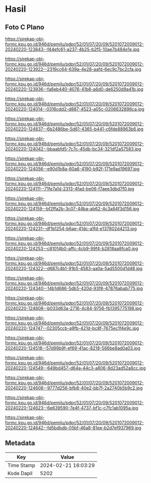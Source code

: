 # Hasil

## Foto C Plano

https://sirekap-obj-formc.kpu.go.id/946d/pemilu/pdpr/52/01/07/20/09/5201072009012-20240220-123843--f44efc61-a237-4b25-b2f5-10ae7b484e1e.jpg

https://sirekap-obj-formc.kpu.go.id/946d/pemilu/pdpr/52/01/07/20/09/5201072009012-20240220-123922--2319cc64-639a-4e28-aafd-6ec9c7bc2cfa.jpg

https://sirekap-obj-formc.kpu.go.id/946d/pemilu/pdpr/52/01/07/20/09/5201072009012-20240220-123936--fa6eb440-4076-41b8-a6d0-de6250d9a41b.jpg

https://sirekap-obj-formc.kpu.go.id/946d/pemilu/pdpr/52/01/07/20/09/5201072009012-20240220-124014--0316cdd2-d887-4523-a05c-0206632896ca.jpg

https://sirekap-obj-formc.kpu.go.id/946d/pemilu/pdpr/52/01/07/20/09/5201072009012-20240220-124837--6b2486be-5d61-4365-b441-c6fde88963b6.jpg

https://sirekap-obj-formc.kpu.go.id/946d/pemilu/pdpr/52/01/07/20/09/5201072009012-20240220-124042--bbaabfd5-7c7c-45db-bc34-321df2a57583.jpg

https://sirekap-obj-formc.kpu.go.id/946d/pemilu/pdpr/52/01/07/20/09/5201072009012-20240220-124056--e90d1b8a-60a6-4190-b92f-171e9ad19697.jpg

https://sirekap-obj-formc.kpu.go.id/946d/pemilu/pdpr/52/01/07/20/09/5201072009012-20240220-124111--71fe7a1d-2313-4fad-be06-f7aee3dbd7f0.jpg

https://sirekap-obj-formc.kpu.go.id/946d/pemilu/pdpr/52/01/07/20/09/5201072009012-20240220-124159--bf2ffa2b-3c07-44ba-ab62-4c3a84f3d156.jpg

https://sirekap-obj-formc.kpu.go.id/946d/pemilu/pdpr/52/01/07/20/09/5201072009012-20240220-124231--df1b1254-b6ae-41dc-a1fd-e137802d4213.jpg

https://sirekap-obj-formc.kpu.go.id/946d/pemilu/pdpr/52/01/07/20/09/5201072009012-20240220-124253--c81014b0-affc-4cb9-99f4-b2818aa8fca0.jpg

https://sirekap-obj-formc.kpu.go.id/946d/pemilu/pdpr/52/01/07/20/09/5201072009012-20240220-124322--d687c4b1-91b5-4583-aa0a-5ad5500d1d48.jpg

https://sirekap-obj-formc.kpu.go.id/946d/pemilu/pdpr/52/01/07/20/09/5201072009012-20240220-124340--14b1d686-5db5-420d-93f8-47876abab775.jpg

https://sirekap-obj-formc.kpu.go.id/946d/pemilu/pdpr/52/01/07/20/09/5201072009012-20240220-124808--b033d63a-2716-4c84-9756-fb1395775198.jpg

https://sirekap-obj-formc.kpu.go.id/946d/pemilu/pdpr/52/01/07/20/09/5201072009012-20240220-124747--02305ccb-a9fb-421d-bc8f-7675ec1f4e9c.jpg

https://sirekap-obj-formc.kpu.go.id/946d/pemilu/pdpr/52/01/07/20/09/5201072009012-20240220-124518--57d99b9f-ef69-41ac-8218-566be8ad0a03.jpg

https://sirekap-obj-formc.kpu.go.id/946d/pemilu/pdpr/52/01/07/20/09/5201072009012-20240220-124549--649bd457-d64a-44c3-a806-8d23ad52a6cc.jpg

https://sirekap-obj-formc.kpu.go.id/946d/pemilu/pdpr/52/01/07/20/09/5201072009012-20240220-124608--9777d256-bfb8-40e2-bb7f-2a2740b5b9c2.jpg

https://sirekap-obj-formc.kpu.go.id/946d/pemilu/pdpr/52/01/07/20/09/5201072009012-20240220-124623--6e639590-7e4f-4737-bf1c-c7fc1ab1095a.jpg

https://sirekap-obj-formc.kpu.go.id/946d/pemilu/pdpr/52/01/07/20/09/5201072009012-20240220-124642--fd5bdbdb-05bf-46a8-81ee-b2d7ef937969.jpg


## Metadata

| Key        | Value               |
| ---------- | ------------------- |
| Time Stamp | 2024-02-21 16:03:29 |
| Kode Dapil | 5202                |



